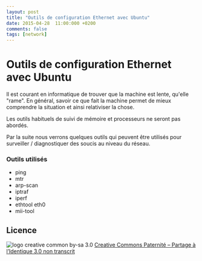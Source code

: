 ```yaml
---
layout: post
title: "Outils de configuration Ethernet avec Ubuntu"
date: 2015-04-28  11:00:000 +0200
comments: false
tags: [network]
---
```


# Outils de configuration Ethernet avec Ubuntu

Il est courant en informatique de trouver que la machine est lente, qu'elle "rame".
En général, savoir ce que fait la machine permet de mieux comprendre la situation et ainsi relativiser la chose.

Les outils habituels de suivi de mémoire et processeurs ne seront pas abordés.

Par la suite nous verrons quelques outils qui peuvent être utilisés pour surveiller / diagnostiquer des soucis au niveau du réseau.

### Outils utilisés

* ping
* mtr
* arp-scan
* iptraf
* iperf
* ethtool eth0
* mii-tool

## Licence

![logo creative common by-sa 3.0](http://i.creativecommons.org/l/by-sa/3.0/88x31.png)
[Creative Commons Paternité – Partage à l’Identique 3.0 non transcrit](http://creativecommons.org/licenses/by-sa/3.0/)
